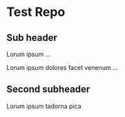 # Test Repo

## Sub header

Lorum ipsum ...

Lorum ipsum dolores facet venenum ...

## Second subheader

Lorum ipsum tadorna pica
